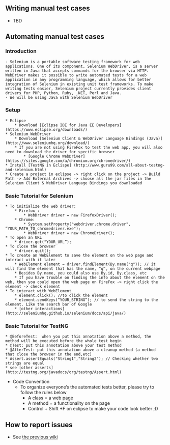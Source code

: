 ## Writing manual test cases
* TBD

## Automating manual test cases

### Introduction
	- Selenium is a portable software testing framework for web applications. One of its component, Selenium WebDriver, is a server written in Java that accepts commands for the browser via HTTP. WebDriver makes it possible to write automated tests for a web application in any programming language, which allows for better integration of Selenium in existing unit test frameworks. To make writing tests easier, Selenium project currently provides client drivers for PHP, Python, Ruby, .NET, Perl and Java.
	- We will be using Java with Selenium WebDriver

### Setup
	* Eclipse
		* Download [Eclipse IDE for Java EE Developers] (https://www.eclipse.org/downloads/)
	* Selenium WebDriver
		* Download [Selenium Client & WebDriver Language Bindings (Java)] (http://www.seleniumhq.org/download/)
		* If you are not using FireFox to test the web app, you will also need to download the driver for specific browser
			* [Google Chrome WebDriver](https://sites.google.com/a/chromium.org/chromedriver/)
	* Install [TestNG in Eclispe] (http://www.guru99.com/all-about-testng-and-selenium.html)
	* Create a project in eclipse -> right click on the project -> Build Path -> Add External Archives -> choose all the jar files in the Selenium Client & WebDriver Language Bindings you downloaded

### Basic Tutorial for Selenium
	* To initialize the web driver:
		* Firefox :
			* WebDriver driver = new FirefoxDriver();
		* Chrome:
			* System.setProperty("webdriver.chrome.driver", “YOUR_PATH_TO_chromedriver.exe");
			* WebDriver driver = new ChromeDriver();
	* To open an URL
		* driver.get("YOUR_URL”);
	* To close the browser
		* driver.quit();
	* To create an WebElement to save the element on the web page and interact with it later
		* WebElement element = driver.findElement(By.name("q")); // it will find the element that has the name, “q”, on the current webpage
		* Besides By.name, you could also use By.id, By.class, etc
		* If you have trouble on finding the info about the element on the web, then you could open the web page on FireFox -> right click the element -> check element
	* To interact with WebElement
		* element.click(); //to click the element
		* element.sendKeys(“YOUR_STRING”); // to send the string to the element. Like the search bar of Google
		* [other interactions] (http://seleniumhq.github.io/selenium/docs/api/java/)

### Basic Tutorial for TestNG
	* @BeforeTest:  when you put this annotation above a method, the method will be executed before the whole test begin
	* @Test: put this annotation above your test method
	* @AfterTest: put this annotation above a cleanup method (a method that close the browser in the end,etc)
	* Assert.assertEquals("String1","String2"); // Checking whether two strings are equal
	* see [other asserts] (http://testng.org/javadocs/org/testng/Assert.html)

* Code Convention
	* To organize everyone’s the automated tests better, please try to follow the rules below
		* A class = a web page
		* A method = a functionality on the page
		* Control + Shift +F on eclipse to make your code look better ;D

## How to report issues

* See [the previous wiki](githubissues.md)


